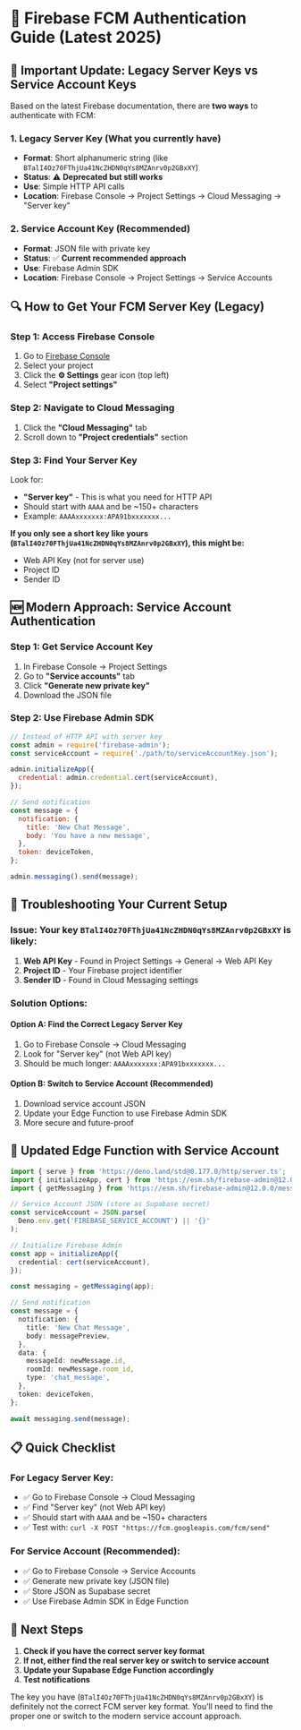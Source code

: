 # 🔑 Firebase FCM Authentication Guide (Latest 2025)

## 🚨 Important Update: Legacy Server Keys vs Service Account Keys

Based on the latest Firebase documentation, there are **two ways** to authenticate with FCM:

### **1. Legacy Server Key (What you currently have)**

- **Format**: Short alphanumeric string (like `BTalI4Oz70FThjUa41NcZHDN0qYs8MZAnrv0p2GBxXY`)
- **Status**: ⚠️ **Deprecated but still works**
- **Use**: Simple HTTP API calls
- **Location**: Firebase Console → Project Settings → Cloud Messaging → "Server key"

### **2. Service Account Key (Recommended)**

- **Format**: JSON file with private key
- **Status**: ✅ **Current recommended approach**
- **Use**: Firebase Admin SDK
- **Location**: Firebase Console → Project Settings → Service Accounts

## 🔍 How to Get Your FCM Server Key (Legacy)

### **Step 1: Access Firebase Console**

1. Go to [Firebase Console](https://console.firebase.google.com/)
2. Select your project
3. Click the **⚙️ Settings** gear icon (top left)
4. Select **"Project settings"**

### **Step 2: Navigate to Cloud Messaging**

1. Click the **"Cloud Messaging"** tab
2. Scroll down to **"Project credentials"** section

### **Step 3: Find Your Server Key**

Look for:

- **"Server key"** - This is what you need for HTTP API
- Should start with `AAAA` and be ~150+ characters
- Example: `AAAAxxxxxxx:APA91bxxxxxxx...`

**If you only see a short key like yours (`BTalI4Oz70FThjUa41NcZHDN0qYs8MZAnrv0p2GBxXY`), this might be:**

- Web API Key (not for server use)
- Project ID
- Sender ID

## 🆕 Modern Approach: Service Account Authentication

### **Step 1: Get Service Account Key**

1. In Firebase Console → Project Settings
2. Go to **"Service accounts"** tab
3. Click **"Generate new private key"**
4. Download the JSON file

### **Step 2: Use Firebase Admin SDK**

```javascript
// Instead of HTTP API with server key
const admin = require('firebase-admin');
const serviceAccount = require('./path/to/serviceAccountKey.json');

admin.initializeApp({
  credential: admin.credential.cert(serviceAccount),
});

// Send notification
const message = {
  notification: {
    title: 'New Chat Message',
    body: 'You have a new message',
  },
  token: deviceToken,
};

admin.messaging().send(message);
```

## 🔧 Troubleshooting Your Current Setup

### **Issue**: Your key `BTalI4Oz70FThjUa41NcZHDN0qYs8MZAnrv0p2GBxXY` is likely:

1. **Web API Key** - Found in Project Settings → General → Web API Key
2. **Project ID** - Your Firebase project identifier
3. **Sender ID** - Found in Cloud Messaging settings

### **Solution Options**:

#### **Option A: Find the Correct Legacy Server Key**

1. Go to Firebase Console → Cloud Messaging
2. Look for "Server key" (not Web API key)
3. Should be much longer: `AAAAxxxxxxx:APA91bxxxxxxx...`

#### **Option B: Switch to Service Account (Recommended)**

1. Download service account JSON
2. Update your Edge Function to use Firebase Admin SDK
3. More secure and future-proof

## 🚀 Updated Edge Function with Service Account

```typescript
import { serve } from 'https://deno.land/std@0.177.0/http/server.ts';
import { initializeApp, cert } from 'https://esm.sh/firebase-admin@12.0.0/app';
import { getMessaging } from 'https://esm.sh/firebase-admin@12.0.0/messaging';

// Service Account JSON (store as Supabase secret)
const serviceAccount = JSON.parse(
  Deno.env.get('FIREBASE_SERVICE_ACCOUNT') || '{}'
);

// Initialize Firebase Admin
const app = initializeApp({
  credential: cert(serviceAccount),
});

const messaging = getMessaging(app);

// Send notification
const message = {
  notification: {
    title: 'New Chat Message',
    body: messagePreview,
  },
  data: {
    messageId: newMessage.id,
    roomId: newMessage.room_id,
    type: 'chat_message',
  },
  token: deviceToken,
};

await messaging.send(message);
```

## 📋 Quick Checklist

### **For Legacy Server Key**:

- ✅ Go to Firebase Console → Cloud Messaging
- ✅ Find "Server key" (not Web API key)
- ✅ Should start with `AAAA` and be ~150+ characters
- ✅ Test with: `curl -X POST "https://fcm.googleapis.com/fcm/send"`

### **For Service Account (Recommended)**:

- ✅ Go to Firebase Console → Service Accounts
- ✅ Generate new private key (JSON file)
- ✅ Store JSON as Supabase secret
- ✅ Use Firebase Admin SDK in Edge Function

## 🎯 Next Steps

1. **Check if you have the correct server key format**
2. **If not, either find the real server key or switch to service account**
3. **Update your Supabase Edge Function accordingly**
4. **Test notifications**

The key you have (`BTalI4Oz70FThjUa41NcZHDN0qYs8MZAnrv0p2GBxXY`) is definitely not the correct FCM server key format. You'll need to find the proper one or switch to the modern service account approach.
